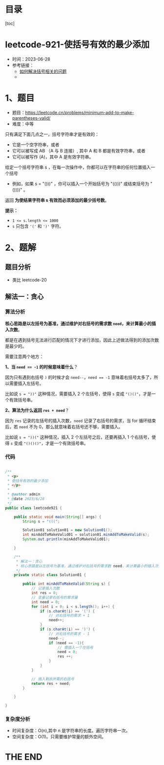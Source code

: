 # 目录

[toc]

# leetcode-921-使括号有效的最少添加

- 时间：2023-06-28
- 参考链接：
  - [如何解决括号相关的问题](https://labuladong.gitee.io/algo/di-san-zha-24031/jing-dian--a94a0/ru-he-jie--306f6/)
  - 




# 1、题目

- 题目：https://leetcode.cn/problems/minimum-add-to-make-parentheses-valid/
- 难度：中等



只有满足下面几点之一，括号字符串才是有效的：

- 它是一个空字符串，或者
- 它可以被写成 AB （A 与 B 连接）, 其中 A 和 B 都是有效字符串，或者
- 它可以被写作 (A)，其中 A 是有效字符串。

给定一个括号字符串 s ，在每一次操作中，你都可以在字符串的任何位置插入一个括号

- 例如，如果 s = "()))" ，你可以插入一个开始括号为 "(()))" 或结束括号为 "())))" 。

返回 **为使结果字符串 s 有效而必须添加的最少括号数**。



**提示：**

+ `1 <= s.length <= 1000`
+ `s` 只包含 `'('` 和 `')'` 字符。



# 2、题解

## 题目分析

- 类比 leetcode-20



## 解法一：贪心

### 算法分析

**核心思路是以左括号为基准，通过维护对右括号的需求数 `need`，来计算最小的插入次数**。

都是在遇到括号无法进行匹配的情况下才进行添加，因此上述做法得到的添加次数是最少的。



需要注意两个地方：

**1、当 `need == -1` 的时候意味着什么**？

因为只有遇到右括号 `)` 的时候才会 `need--`，`need == -1` 意味着右括号太多了，所以需要插入左括号。

比如说 `s = "))"` 这种情况，需要插入 2 个左括号，使得 `s` 变成 `"()()"`，才是一个有效括号串。

**2、算法为什么返回 `res + need`**？

因为 `res` 记录的左括号的插入次数，`need` 记录了右括号的需求，当 for 循环结束后，若 `need` 不为 0，那么就意味着右括号还不够，需要插入。

比如说 `s = "))("` 这种情况，插入 2 个左括号之后，还要再插入 1 个右括号，使得 `s` 变成 `"()()()"`，才是一个有效括号串。





### 代码

```java

/**
 * <p>
 * 使括号有效的最少添加
 * </p>
 *
 * @author admin
 * @date 2023/6/28
 */
public class leetcode921 {

    public static void main(String[] args) {
        String s = "(((";

        Solution01 solution01 = new Solution01();
        int minAddToMakeValid01 = solution01.minAddToMakeValid(s);
        System.out.println(minAddToMakeValid01);

    }

    /**
     * 解法一：贪心
     * 核心思路是以左括号为基准，通过维护对右括号的需求数 need，来计算最小的插入次数。
     */
    private static class Solution01 {

        public int minAddToMakeValid(String s) {
            // 记录插入次数
            int res = 0;
            // 变量记录右括号的需求量
            int need = 0;
            for (int i = 0; i < s.length(); i++) {
                if (s.charAt(i) == '(') {
                    // 对右括号的需求 + 1
                    need++;
                }
                if (s.charAt(i) == ')') {
                    // 对右括号的需求 - 1
                    need--;
                    if (need == -1){
                        // 需插入一个左括号
                        need = 0;
                        res ++;
                    }
                }
            }

            // 插入剩余所需的右括号
            return res + need;
        }

    }

}

```





### 复杂度分析

- 时间复杂度：O(n),其中 n 是字符串的长度。遍历字符串一次。
- 空间复杂度：O(1)。只需要维护常量的额外空间。









# THE END